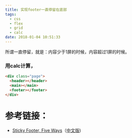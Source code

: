 ```yaml
---
title: 实现footer一直停留在底部
tags:
  - css
  - flex
  - grid
  - calc
date: 2018-01-04 10:51:33
---
```

所谓一直停留，就是：内容少于1屏的时候，内容超过1屏的时候。


### 用calc计算，
```HTML
<div class="page">
  <header></header>
  <main></main>
  <footer></footer>
</div>
```
# 参考链接：
- [Sticky Footer, Five Ways](https://css-tricks.com/couple-takes-sticky-footer/)（[中文版](http://www.zcfy.cc/article/491))
